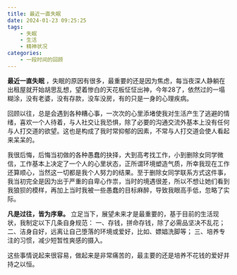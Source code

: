 ```yaml
---
title: 最近一直失眠
date: 2024-01-23 09:25:25
tags:
    - 失眠
    - 生活
    - 精神状况
categories: 
    - 一段时间的回顾
---
```


**最近一直失眠** ，失眠的原因有很多，最重要的还是因为焦虑，每当夜深人静躺在出租屋就开始胡思乱想，望着惨白的天花板怔怔出神，今年28了，依然过的一塌糊涂，没有老婆，没有存款，没车没房，有的只是一身的心理疾病。

回顾以往，总是会遇到各种糟心事，一次次的心里添堵使我对生活产生了逃避的情绪，喜欢一个人待着，与人社交让我恐惧，除了必要的沟通交流外基本上没有任何与人打交道的欲望。这也是构成了我时常抑郁的因素，不常与人打交道会使人看起来呆呆的。

我很后悔，后悔当初做的各种愚蠢的抉择，大到高考找工作，小到删除女同学微信，工作基本上决定了一个人的心里状态，正所谓环境塑造气质，所幸我现在工作还算顺心，当然这一切都是我个人努力的结果。至于删除女同学联系方式这件事，我当初完全是因为出于严重的自卑心作祟，当时的境遇很差，所以不想让她们看到我狼狈的模样，再加上当时我被一些愚蠢的目标麻醉，导致我眼高手低，忽略了实际。

**凡是过往，皆为序章。** 立足当下，展望未来才是最重要的，基于目前的生活现状，我制定以下几条自身规范：
一、存钱，拼命存钱，除了必需品坚决不乱花；
二、洁身自好，远离让自己堕落的环境或爱好，比如、嫖娼洗脚等；
三、培养专注的习惯，减少短暂性爽感的摄入。

这些事情说起来很容易，做起来是非常痛苦的，最主要的还是培养不花钱的爱好并持之以恒。